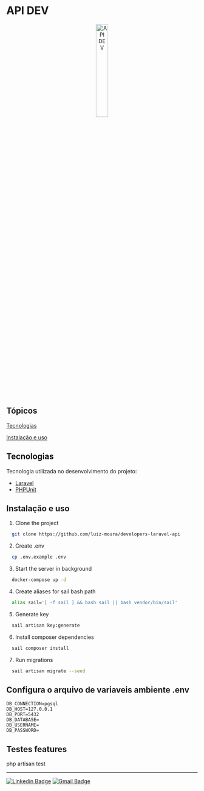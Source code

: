 # API DEV
<p align="center">
<img  src="https://user-images.githubusercontent.com/57726726/165422400-7c65d5fb-a21c-4e9e-9281-041405dba904.png" width="25%" alt="API DEV">
</p>

## Tópicos 

[Tecnologias](#tecnologias)

[Instalação e uso](#instalação-e-uso)

## Tecnologias

Tecnologia utilizada no desenvolvimento do projeto:

- [Laravel](https://laravel.com/)
- [PHPUnit](https://phpunit.de/)

## Instalação e uso

1. Clone the project
```bash
  git clone https://github.com/luiz-moura/developers-laravel-api
```

2. Create .env
```bash
  cp .env.example .env
```

3. Start the server in background
```bash
  docker-compose up -d
```

4. Create aliases for sail bash path
```bash
  alias sail='[ -f sail ] && bash sail || bash vendor/bin/sail'
```

5. Generate key
```bash
  sail artisan key:generate
```

6. Install composer dependencies
```bash
  sail composer install
```

7. Run migrations
```bash
  sail artisan migrate --seed
```

## Configura o arquivo de variaveis ambiente .env
```
DB_CONNECTION=pgsql
DB_HOST=127.0.0.1
DB_PORT=5432
DB_DATABASE=
DB_USERNAME=
DB_PASSWORD=
```

## Testes features
php artisan test

---

[![Linkedin Badge](https://img.shields.io/badge/-Luiz%20Moura-6633cc?style=flat-square&logo=Linkedin&logoColor=white&link=https://www.linkedin.com/in/luizhenmoura/)](https://www.linkedin.com/in/luizhenmoura/) 
[![Gmail Badge](https://img.shields.io/badge/-moura.oliveira.luiz@gmail.com-6633cc?style=flat-square&logo=Gmail&logoColor=white&link=mailto:moura.oliveira.luiz@gmail.com)](mailto:moura.oliveira.luiz@gmail.com)
